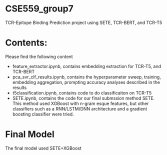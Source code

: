 # CSE559_group7
TCR-Epitope Binding Prediction project using SETE, TCR-BERT, and TCR-T5
# Contents:
Please find the following content
- feature_extractor.ipynb, contains embedding extraction for TCR-T5, and TCR-BERT 
- pca_svr_clf_results.ipynb, contains the hyperparameter sweep, training, embedding aggregation, prompting accuracy analyses described in the results
- t5classification.ipynb, contains code to do classificaiton on TCR-T5
- SETE.ipynb, contains the code for our final submssion method SETE. This method used XGBoost with n-gram esque features, but other classifiers such as a RNN/LSTM/DNN architecture and a gradient boosting classifier were tried.

# Final Model
The final model used SETE+XGBoost
